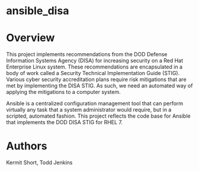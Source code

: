 # ansible_disa

# Overview
This project implements recommendations from the DOD Defense Information Systems Agency (DISA) for increasing security on a Red Hat Enterprise Linux system.  These recommendations are encapsulated in a body of work called a Security Technical Implementation Guide (STIG).  Various cyber security accreditation plans require risk mitigations that are met by implementing the DISA STIG.  As such, we need an automated way of applying the mitigations to a computer system.

Ansible is a centralized configuration management tool that can perform virtually any task that a system administrator would require, but in a scripted, automated fashion.  This project reflects the code base for Ansible that implements the DOD DISA STIG for RHEL 7.

# Authors
Kermit Short, Todd Jenkins

